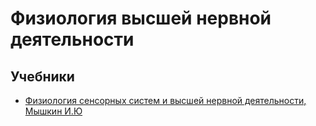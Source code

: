 # Физиология высшей нервной деятельности

## Учебники

* [Физиология сенсорных систем и высшей нервной деятельности, Мышкин И.Ю](http://www.lib.uniyar.ac.ru/edocs/iuni/20080308.pdf)

